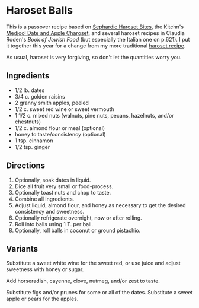 # Haroset Balls

This is a passover recipe based on [Sephardic Haroset Bites](https://mayihavethatrecipe.com/not-just-for-passover-recipes-sephardic-style-haroset-bites/), the Kitchn's [Medjool Date and Apple Charoset](https://www.thekitchn.com/recipe-medjool-date-and-apple-charoset-recipes-from-the-kitchn-202038), and several haroset recipes in Claudia Roden's *Book of Jewish Food* (but especially the Italian one on p.621).  I put it together this year for a change from my more traditional [haroset recipe](../sweets/haroset.md).

As usual, haroset is very forgiving, so don't let the quantities worry you.

## Ingredients

* 1/2 lb. dates
* 3/4 c. golden raisins
* 2 granny smith apples, peeled
* 1/2 c. sweet red wine or sweet vermouth
* 1 1/2 c. mixed nuts (walnuts, pine nuts, pecans, hazelnuts, and/or chestnuts)
* 1/2 c. almond flour or meal (optional)
* honey to taste/consistency (optional)
* 1 tsp. cinnamon
* 1/2 tsp. ginger

## Directions

1. Optionally, soak dates in liquid.
2. Dice all fruit very small or food-process.
3. Optionally toast nuts and chop to taste.
4. Combine all ingredients.
5. Adjust liquid, almond flour, and honey as necessary to get the desired consistency and sweetness.
6. Optionally refrigerate overnight, now or after rolling.
7. Roll into balls using 1 T. per ball.
8. Optionally, roll balls in coconut or ground pistachio.

## Variants

Substitute a sweet white wine for the sweet red, or use juice and adjust sweetness with honey or sugar.

Add horseradish, cayenne, clove, nutmeg, and/or zest to taste.

Substitute figs and/or prunes for some or all of the dates.
Substitute a sweet apple or pears for the apples.

